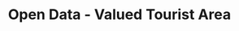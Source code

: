 ---
schema: default
title: Open Data - Valued Tourist Area
organization: Argyll and Bute Council
notes: >-
    Valued Tourist Area Vulnerable to Change of Use in the 2015 Local Development Plan
resources:
  - name: Open Data - Valued Tourist Area FEATURE LAYER
  - url: >-
      
  - format: FEATURE LAYER
license: 
category:

  - LDP
  - Local Development Plan
  - Tourism
  - Planning
maintainer: Argyll and Bute Council
maintainer_email: someone@example.com
---